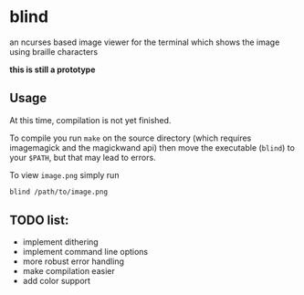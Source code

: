 # blind
an ncurses based image viewer for the terminal which shows the image using braille characters

**this is still a prototype**

Usage
-----
At this time, compilation is not yet finished.

To compile you run `make` on the source directory (which requires imagemagick and the magickwand api) then move the executable (`blind`) to your `$PATH`,
but that may lead to errors.

To view `image.png` simply run
```bash
blind /path/to/image.png
```

TODO list:
---------
* implement dithering
* implement command line options
* more robust error handling
* make compilation easier
* add color support
